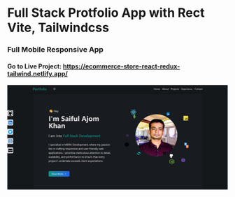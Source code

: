 # Full Stack Protfolio App with Rect Vite, Tailwindcss
### Full Mobile Responsive App

#### Go to Live Project: https://ecommerce-store-react-redux-tailwind.netlify.app/

[![image](./public/screenshot.png)](https://portfolio-saiful-ajom-khan.netlify.app//)

